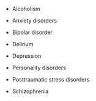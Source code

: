 - Alcoholism

- Anxiety disorders

- Bipolar disorder

- Delirium

- Depression

- Personality disorders

- Posttraumatic stress disorders

- Schizophrenia